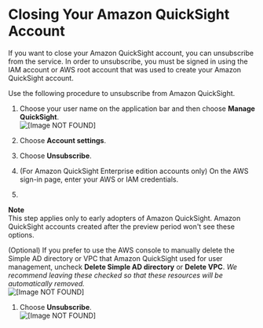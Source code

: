 # Closing Your Amazon QuickSight Account<a name="closing-account"></a>

If you want to close your Amazon QuickSight account, you can unsubscribe from the service\. In order to unsubscribe, you must be signed in using the IAM account or AWS root account that was used to create your Amazon QuickSight account\.

Use the following procedure to unsubscribe from Amazon QuickSight\.

1. Choose your user name on the application bar and then choose **Manage QuickSight**\.  
![\[Image NOT FOUND\]](http://docs.aws.amazon.com/quicksight/latest/user/images/admin-menu.png)

1. Choose **Account settings**\.

1. Choose **Unsubscribe**\.

1. \(For Amazon QuickSight Enterprise edition accounts only\) On the AWS sign\-in page, enter your AWS or IAM credentials\.

1. 
**Note**  
This step applies only to early adopters of Amazon QuickSight\. Amazon QuickSight accounts created after the preview period won't see these options\.

   \(Optional\) If you prefer to use the AWS console to manually delete the Simple AD directory or VPC that Amazon QuickSight used for user management, uncheck **Delete Simple AD directory** or **Delete VPC**\. *We recommend leaving these checked so that these resources will be automatically removed\.*  
![\[Image NOT FOUND\]](http://docs.aws.amazon.com/quicksight/latest/user/images/unsubscribe3.png)

1. Choose **Unsubscribe**\.  
![\[Image NOT FOUND\]](http://docs.aws.amazon.com/quicksight/latest/user/images/unsubscribe2.png)